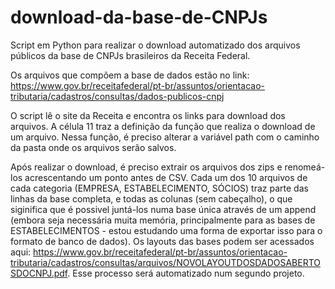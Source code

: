 # download-da-base-de-CNPJs
Script em Python para realizar o download automatizado dos arquivos públicos da base de CNPJs brasileiros da Receita Federal.

Os arquivos que compõem a base de dados estão no link: https://www.gov.br/receitafederal/pt-br/assuntos/orientacao-tributaria/cadastros/consultas/dados-publicos-cnpj

O script lê o site da Receita e encontra os links para download dos arquivos. A célula 11 traz a definição da função que realiza o download de um arquivo. Nessa função, é preciso alterar a variável path com o caminho da pasta onde os arquivos serão salvos.

Após realizar o download, é preciso extrair os arquivos dos zips e renomeá-los acrescentando um ponto antes de CSV. Cada um dos 10 arquivos de cada categoria (EMPRESA, ESTABELECIMENTO, SÓCIOS) traz parte das linhas da base completa, e todas as colunas (sem cabeçalho), o que siginifica que é possivel juntá-los numa base única através de um append (embora seja necessária muita memória, principalmente para as bases de ESTABELECIMENTOS - estou estudando uma forma de exportar isso para o formato de  banco de dados). Os layouts das bases podem ser acessados aqui: https://www.gov.br/receitafederal/pt-br/assuntos/orientacao-tributaria/cadastros/consultas/arquivos/NOVOLAYOUTDOSDADOSABERTOSDOCNPJ.pdf. Esse processo será automatizado num segundo projeto.
